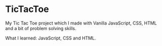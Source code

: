 # TicTacToe
My Tic Tac Toe project which I made with Vanilla JavaScript, CSS, HTML and a bit of problem solving skills. 

What I learned: JavaScript, CSS and HTML.
